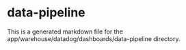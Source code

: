 # data-pipeline
This is a generated markdown file for the app/warehouse/datadog/dashboards/data-pipeline directory.
